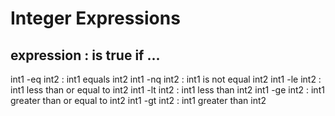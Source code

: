 # Integer Expressions

expression              : is true if ...
----------------------------------------
int1 -eq int2           : int1 equals int2
int1 -nq int2           : int1 is not equal int2
int1 -le int2           : int1 less than or equal to int2
int1 -lt int2           : int1 less than int2
int1 -ge int2           : int1 greater than or equal to int2
int1 -gt int2           : int1 greater than int2



